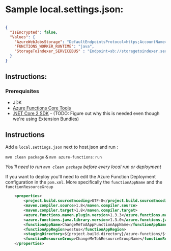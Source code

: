 
# Sample local.settings.json: 

```json

{
  "IsEncrypted": false,
  "Values": {
    "AzureWebJobsStorage": "DefaultEndpointsProtocol=https;AccountName=taskqueueratelib711;AccountKey=abcdefg5H5mFscAl2mr/Utb+9K+mTBlfI7karxMOK+0Lh15OTjdGDRsHX+secretpassyoudontknow/Lw==;EndpointSuffix=core.windows.net",
    "FUNCTIONS_WORKER_RUNTIME": "java",
    "StorageToIndexer_SERVICEBUS" : "Endpoint=sb://storagetoindexer.servicebus.windows.net/;SharedAccessKeyName=RootManageSharedAccessKey;SharedAccessKey=secretKeyYouDontwant2bwKKk="
  }
}


```

## Instructions: 

### Prerequisites 
- JDK 
- [Azure Functions Core Tools](https://docs.microsoft.com/en-us/azure/azure-functions/functions-run-local) 
- [.NET Core 2 SDK](https://dotnet.microsoft.com/download) - (TODO: Figure out why this is needed even though we're using Extension Bundles)

## Instructions 

Add a `local.settings.json` next to host.json and run : 

`mvn clean package`
& 
`mvn azure-functions:run`

*You'll need to run `mvn clean package` before every local run or deployment*  

If you want to deploy you'll need to edit the Azure Function Deployment configuration in the `pom.xml`. More specifically the `functionAppName` and the `functionResourceGroup`

```xml
    <properties>
        <project.build.sourceEncoding>UTF-8</project.build.sourceEncoding>
        <maven.compiler.source>1.8</maven.compiler.source>
        <maven.compiler.target>1.8</maven.compiler.target>
        <azure.functions.maven.plugin.version>1.3.3</azure.functions.maven.plugin.version>
        <azure.functions.java.library.version>1.3.0</azure.functions.java.library.version>
        <functionAppName>ChangeMeToAAppFunctionAppName</functionAppName>
        <functionAppRegion>westus</functionAppRegion>
        <stagingDirectory>${project.build.directory}/azure-functions/${functionAppName}</stagingDirectory>
        <functionResourceGroup>ChangeMeToAResourceGroupName</functionResourceGroup>
    </properties>
```